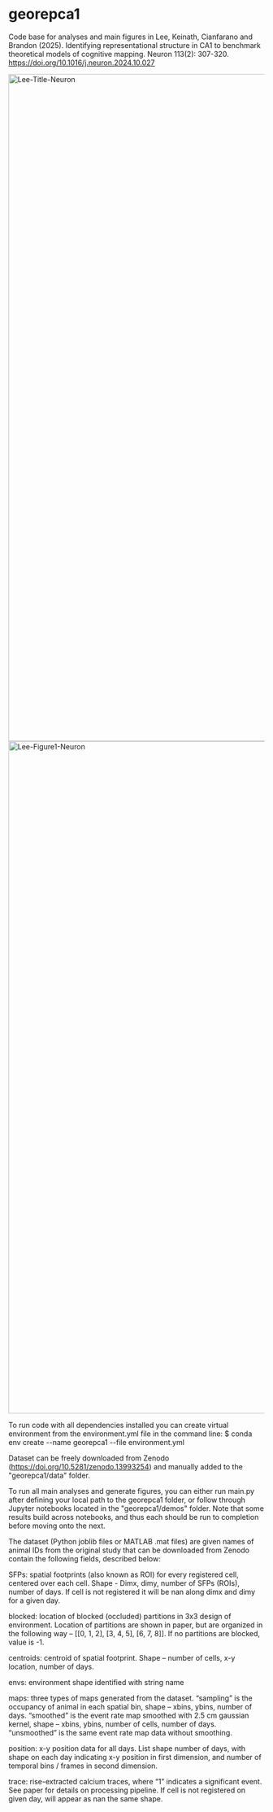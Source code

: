 # georepca1
Code base for analyses and main figures in Lee, Keinath, Cianfarano and Brandon (2025). Identifying representational structure in CA1 to benchmark theoretical models of cognitive mapping. Neuron 113(2): 307-320. https://doi.org/10.1016/j.neuron.2024.10.027

<img width="1312" alt="Lee-Title-Neuron" src="https://github.com/user-attachments/assets/b91c2d5f-79b2-4c6d-9290-ef1978a396ec" />
<img width="1322" alt="Lee-Figure1-Neuron" src="https://github.com/user-attachments/assets/445ff403-170c-4956-a634-02afc5eb009f" />


To run code with all dependencies installed you can create virtual environment from the environment.yml file in the command line: $ conda env create --name georepca1 --file environment.yml

Dataset can be freely downloaded from Zenodo (https://doi.org/10.5281/zenodo.13993254) and manually added to the "georepca1/data" folder.

To run all main analyses and generate figures, you can either run main.py after defining your local path to the georepca1 folder, or follow through Jupyter notebooks located in the "georepca1/demos" folder.
Note that some results build across notebooks, and thus each should be run to completion before moving onto the next.

The dataset (Python joblib files or MATLAB .mat files) are given names of animal IDs from the original study that can be downloaded from Zenodo contain the following fields, described below:

SFPs: spatial footprints (also known as ROI) for every registered cell, centered over each cell. Shape - Dimx, dimy, number of SFPs (ROIs), number of days. If cell is not registered it will be nan along dimx and dimy for a given day.

blocked: location of blocked (occluded) partitions in 3x3 design of environment. Location of partitions are shown in paper, but are organized in the following way – [[0, 1, 2], [3, 4, 5], [6, 7, 8]]. If no partitions are blocked, value is -1.

centroids: centroid of spatial footprint. Shape – number of cells, x-y location, number of days.

envs: environment shape identified with string name 

maps: three types of maps generated from the dataset. “sampling” is the occupancy of animal in each spatial bin, shape – xbins, ybins, number of days. “smoothed” is the event rate map smoothed with 2.5 cm gaussian kernel, shape – xbins, ybins, number of cells, number of days. “unsmoothed” is the same event rate map data without smoothing.

position: x-y position data for all days. List shape number of days, with shape on each day indicating x-y position in first dimension, and number of temporal bins / frames in second dimension.

trace: rise-extracted calcium traces, where “1” indicates a significant event. See paper for details on processing pipeline. If cell is not registered on given day, will appear as nan the same shape.
